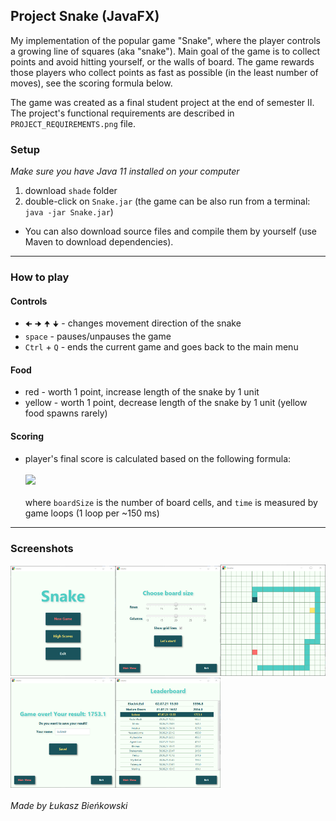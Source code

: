 ## Project Snake (JavaFX)

My implementation of the popular game "Snake", where the player controls a growing line of squares (aka "snake"). Main 
goal of the game is to collect points and avoid hitting yourself, or the walls of board. The game rewards those players
who collect points as fast as possible (in the least number of moves), see the scoring formula below.

The game was created as a final student project at the end of semester II. The project's functional requirements are 
described in `PROJECT_REQUIREMENTS.png` file.

### Setup
_Make sure you have Java 11 installed on your computer_

1. download `shade` folder
2. double-click on `Snake.jar` (the game can be also run from a terminal: `java -jar Snake.jar`)

* You can also download source files and compile them by yourself (use Maven to download dependencies).

<hr>

### How to play
#### Controls
* `🠈` `🠊` `🠉` `🠋` - changes movement direction of the snake
* `space` - pauses/unpauses the game
* `Ctrl` + `Q` - ends the current game and goes back to the main menu
#### Food
* red - worth 1 point, increase length of the snake by 1 unit
* yellow - worth 1 point, decrease length of the snake by 1 unit (yellow food spawns rarely)
#### Scoring
* player's final score is calculated based on the following formula:
  <br><br>
  <img src="https://latex.codecogs.com/svg.latex?finalScore&space;=&space;\frac{eatenFood&space;\cdot&space;time&space;\cdot&space;10}{boardSize}"/>
  <br><br>
  where `boardSize` is the number of board cells, and `time` is measured by game loops (1 loop per ~150 ms)

<hr>

### Screenshots
<img src="./screenshots/screenshot1.png" alt="screenshot1" width="33.333%" /><img src="./screenshots/screenshot2.png" alt="screenshot2" width="33.333%" /><img src="./screenshots/screenshot3.png" alt="screenshot3" width="33.333%" />
<img src="./screenshots/screenshot4.png" alt="screenshot4" width="33.333%" /><img src="./screenshots/screenshot5.png" alt="screenshot5" width="33.333%" />
<br><br>
_Made by Łukasz Bieńkowski_
